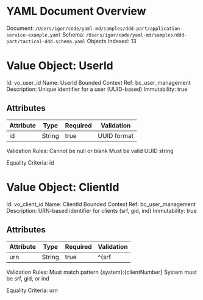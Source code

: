 # YAML Document Overview
Document: `/Users/igor/code/yaml-md/samples/ddd-part/application-service-example.yaml`
Schema: `/Users/igor/code/yaml-md/samples/ddd-part/tactical-ddd.schema.yaml`
Objects Indexed: 13

<a id="vo_user_id"></a>
# Value Object: UserId

Id: vo_user_id
Name: UserId
Bounded Context Ref: bc_user_management
Description: Unique identifier for a user (UUID-based)
Immutability: true

## Attributes

| Attribute | Type | Required | Validation |
| --------- | ---- | -------- | ---------- |
| id | String | true | UUID format |

Validation Rules: Cannot be null or blank Must be valid UUID string

Equality Criteria: id

<a id="vo_client_id"></a>
# Value Object: ClientId

Id: vo_client_id
Name: ClientId
Bounded Context Ref: bc_user_management
Description: URN-based identifier for clients (srf, gid, ind)
Immutability: true

## Attributes

| Attribute | Type | Required | Validation |
| --------- | ---- | -------- | ---------- |
| urn | String | true | ^(srf|gid|ind):[A-Za-z0-9_-]+$ |

Validation Rules: Must match pattern {system}:{clientNumber} System must be srf, gid, or ind

Equality Criteria: urn